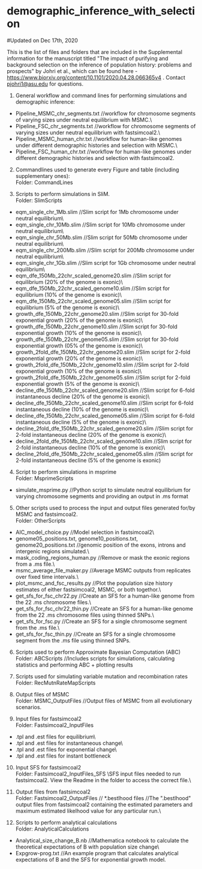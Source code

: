 # demographic_inference_with_selection
#Updated on Dec 17th, 2020

This is the list of files and folders that are included in the Supplemental information for the manuscript titled "The impact of purifying and background selection on the inference of population history: problems and prospects" by Johri et al., which can be found here - https://www.biorxiv.org/content/10.1101/2020.04.28.066365v4 . Contact pjohri1@asu.edu for questions.

1. General workflow and command lines for performing simulations and demographic inference:
- Pipeline_MSMC_chr_segments.txt //workflow for chromosome segments of varying sizes under neutral equilibrium with MSMC.\
- Pipeline_FSC_chr_segments.txt //workflow for chromosome segments of varying sizes under neutral equilibrium with fastsimcoal2.\
- Pipeline_MSMC_human_chr.txt //workflow for human-like genomes under different demographic histories and selection with MSMC.\
- Pipeline_FSC_human_chr.txt //workflow for human-like genomes under different demographic histories and selection with fastsimcoal2.

2. Commandlines used to generate every Figure and table (including supplementary ones):\
Folder: CommandLines

3. Scripts to perform simulations in SliM.\
Folder: SlimScripts
- eqm_single_chr_1Mb.slim //Slim script for 1Mb chromosome under neutral equilibrium\
- eqm_single_chr_10Mb.slim //Slim script for 10Mb chromosome under neutral equilibrium\
- eqm_single_chr_50Mb.slim //Slim script for 50Mb chromosome under neutral equilibrium\
- eqm_single_chr_200Mb.slim //Slim script for 200Mb chromosome under neutral equilibrium\
- eqm_single_chr_1Gb.slim //Slim script for 1Gb chromosome under neutral equilibrium\
- eqm_dfe_150Mb_22chr_scaled_genome20.slim //Slim script for equilibrium (20% of the genome is exonic)\
- eqm_dfe_150Mb_22chr_scaled_genome10.slim //Slim script for equilibrium (10% of the genome is exonic)\
- eqm_dfe_150Mb_22chr_scaled_genome05.slim //Slim script for equilibrium (5% of the genome is exonic)\
- growth_dfe_150Mb_22chr_genome20.slim //Slim script for 30-fold exponential growth (20% of the genome is exonic)\
- growth_dfe_150Mb_22chr_genome10.slim //Slim script for 30-fold exponential growth (10% of the genome is exonic)\
- growth_dfe_150Mb_22chr_genome05.slim //Slim script for 30-fold exponential growth (05% of the genome is exonic)\
- growth_2fold_dfe_150Mb_22chr_genome20.slim //Slim script for 2-fold exponential growth (20% of the genome is exonic)\
- growth_2fold_dfe_150Mb_22chr_genome10.slim //Slim script for 2-fold exponential growth (10% of the genome is exonic)\
- growth_2fold_dfe_150Mb_22chr_genome05.slim //Slim script for 2-fold exponential growth (5% of the genome is exonic)\
- decline_dfe_150Mb_22chr_scaled_genome20.slim //Slim script for 6-fold instantaneous decline (20% of the genome is exonic)\
- decline_dfe_150Mb_22chr_scaled_genome10.slim //Slim script for 6-fold instantaneous decline (10% of the genome is exonic)\
- decline_dfe_150Mb_22chr_scaled_genome05.slim //Slim script for 6-fold instantaneous decline (5% of the genome is exonic)\
- decline_2fold_dfe_150Mb_22chr_scaled_genome20.slim //Slim script for 2-fold instantaneous decline (20% of the genome is exonic)\
- decline_2fold_dfe_150Mb_22chr_scaled_genome10.slim //Slim script for 2-fold instantaneous decline (10% of the genome is exonic)\
- decline_2fold_dfe_150Mb_22chr_scaled_genome05.slim //Slim script for 2-fold instantaneous decline (5% of the genome is exonic)

4. Script to perform simulations in msprime\
Folder: MsprimeScripts
- simulate_msprime.py //Python script to simulate neutral equilibrium for varying chromosome segments and providing an output in .ms format

5. Other scripts used to process the input and output files generated for/by MSMC and fastsimcoal2.\
Folder: OtherScripts
- AIC_model_choice.py //Model selection in fastsimcoal2\
- genome05_positions.txt, genome10_positions.txt, genome20_positions.txt //genomic position of the exons, introns and intergenic regions simulated.\
- mask_coding_regions_human.py //Remove or mask the exonic regions from a .ms file.\
- msmc_average_file_maker.py //Average MSMC outputs from replicates over fixed time intervals.\
- plot_msmc_and_fsc_results.py //Plot the population size history estimates of either fastsimcoal2, MSMC, or both togethor.\ 
- get_sfs_for_fsc_chr22.py //Create an SFS for a human-like genome from the 22 .ms chromosome files.\
- get_sfs_for_fsc_chr22_thin.py //Create an SFS for a human-like genome from the 22 .ms chromosome files using thinned SNPs.\
- get_sfs_for_fsc.py //Create an SFS for a single chromosome segment from the .ms file.\
- get_sfs_for_fsc_thin.py //Create an SFS for a single chromosome segment from the .ms file using thinned SNPs.

6. Scripts used to perform Approximate Bayesian Computation (ABC)\
Folder: ABCScripts //Includes scripts for simulations, calculating statistics and performing ABC + plotting results

7. Scripts used for simulating variable mutation and recombination rates
Folder: RecMutnRateMapScripts

8. Output files of MSMC\
Folder: MSMC_OutputFiles //Output files of MSMC from all evolutionary scenarios.

9. Input files for fastsimcoal2\
Folder: Fastsimcoal2_InputFiles
- .tpl and .est files for equilibrium\
- .tpl and .est files for instantaneous change\
- .tpl and .est files for exponential change\
- .tpl and .est files for instant bottleneck

10. Input SFS for fastsimcoal2\
Folder: Fastsimcoal2_InputFiles_SFS \\SFS input files needed to run fastsimcoal2. View the Readme in the folder to  access the correct file.\

11. Output files from fastsimcoal2\
Folder: Fastsimcoal2_OutputFiles // *.bestlhood files //The ".bestlhood" output files from fastsimcoal2 containing the estimated parameters and maximum estimated likelhood value for any particular run.\

12. Scripts to perform analytical calculations\
Folder: AnalyticalCalculations
- Analytical_size_change_B.nb //Mathematica notebook to calculate the theoretical expectations of B with population size change\
- Expgrow-prog.txt //An example program that calculates analytical expectations of B and the SFS for exponential growth model.
